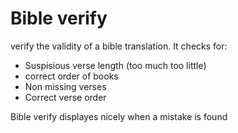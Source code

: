 # Bible verify

verify the validity of a bible translation.
It checks for:
- Suspisious verse length (too much too little)
- correct order of books
- Non missing verses
- Correct verse order

Bible verify displayes nicely when a mistake is found
